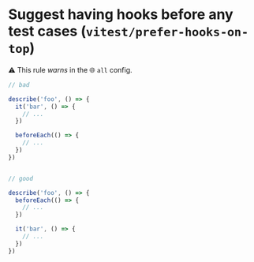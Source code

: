 # Suggest having hooks before any test cases (`vitest/prefer-hooks-on-top`)

⚠️ This rule _warns_ in the 🌐 `all` config.

<!-- end auto-generated rule header -->
```ts
// bad

describe('foo', () => {
  it('bar', () => {
	// ...
  })

  beforeEach(() => {
	// ...
  })
})


// good

describe('foo', () => {
  beforeEach(() => {
	// ...
  })

  it('bar', () => {
	// ...
  })
})
```